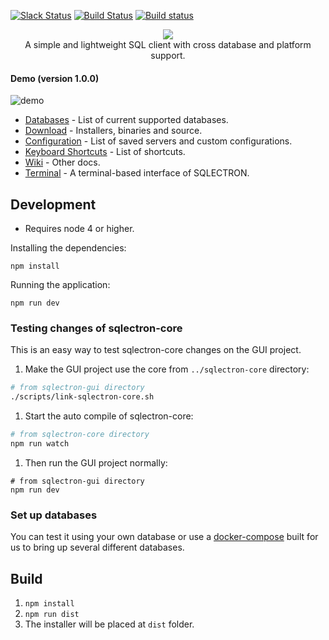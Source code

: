 [![Slack Status](https://sqlectron.herokuapp.com/badge.svg)](https://sqlectron.herokuapp.com)
[![Build Status](https://travis-ci.org/sqlectron/sqlectron-gui.svg?branch=master)](https://travis-ci.org/sqlectron/sqlectron-gui)
[![Build status](https://ci.appveyor.com/api/projects/status/ajxvrvwqyrc8yr23/branch/master?svg=true)](https://ci.appveyor.com/project/maxcnunes/sqlectron-gui/branch/master)

<p align="center">
  <img src="https://sqlectron.github.io/logos/logo-512.png">
  <br />
  A simple and lightweight SQL client with cross database and platform support.
</p>

#### Demo (version 1.0.0)
![demo](https://sqlectron.github.io/demos/sqlectron-demo-gui-v1.0.0-small.gif)

* [Databases](https://github.com/sqlectron/sqlectron-core#current-supported-databases) - List of current supported databases.
* [Download](https://github.com/sqlectron/sqlectron-gui/releases) - Installers, binaries and source.
* [Configuration](https://github.com/sqlectron/sqlectron-core#configuration) - List of saved servers and custom configurations.
* [Keyboard Shortcuts](https://github.com/sqlectron/sqlectron-gui/wiki/Keyboard-Shortcuts) - List of shortcuts.
* [Wiki](https://github.com/sqlectron/sqlectron-gui/wiki) - Other docs.
* [Terminal](https://github.com/sqlectron/sqlectron-term) - A terminal-based interface of SQLECTRON.

## Development

* Requires node 4 or higher.

Installing the dependencies:

```shell
npm install
```

Running the application:

```shell
npm run dev
```

### Testing changes of sqlectron-core

This is an easy way to test sqlectron-core changes on the GUI project.

1. Make the GUI project use the core from `../sqlectron-core` directory:

  ```bash
  # from sqlectron-gui directory
  ./scripts/link-sqlectron-core.sh
  ```

1. Start the auto compile of sqlectron-core:

  ```bash
  # from sqlectron-core directory
  npm run watch
  ```

1. Then run the GUI project normally:

  ```shell
  # from sqlectron-gui directory
  npm run dev
  ```

### Set up databases

You can test it using your own database or use a [docker-compose](https://github.com/sqlectron/sqlectron-databases) built for us to bring up several different databases.

## Build

1. `npm install`
1. `npm run dist`
1. The installer will be placed at `dist` folder.
